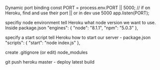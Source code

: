 Dynamic port binding
const PORT = process.env.PORT || 5000;
// if on Heroku, find and use their port || or in dev use 5000
app.listen(PORT);


specifiy node environment
tell Heroku what node version we want to use. Inside package.json
"engines": {
    "node": "8.1.1",
    "npm": "5.0.3"
  },

specify a start script
tell Heroku how to start our server - package.json
"scripts": {
    "start": "node index.js"
  },

create .gitignore (or edit)
node_modules

git push heroku master - deploy latest build
